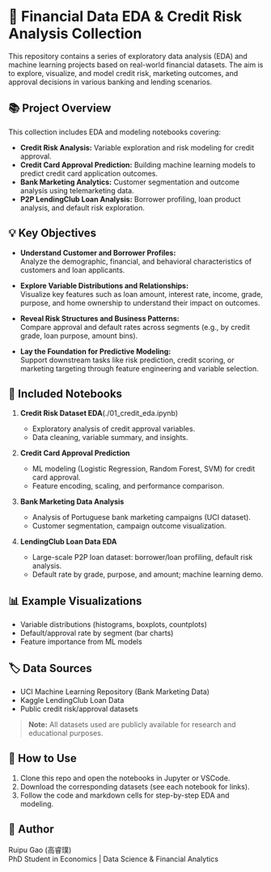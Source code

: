 # 🏦 Financial Data EDA & Credit Risk Analysis Collection

This repository contains a series of exploratory data analysis (EDA) and machine learning projects based on real-world financial datasets. The aim is to explore, visualize, and model credit risk, marketing outcomes, and approval decisions in various banking and lending scenarios.

## 📚 Project Overview

This collection includes EDA and modeling notebooks covering:

- **Credit Risk Analysis:** Variable exploration and risk modeling for credit approval.
- **Credit Card Approval Prediction:** Building machine learning models to predict credit card application outcomes.
- **Bank Marketing Analytics:** Customer segmentation and outcome analysis using telemarketing data.
- **P2P LendingClub Loan Analysis:** Borrower profiling, loan product analysis, and default risk exploration.

## 💡 Key Objectives

- **Understand Customer and Borrower Profiles:**  
  Analyze the demographic, financial, and behavioral characteristics of customers and loan applicants.

- **Explore Variable Distributions and Relationships:**  
  Visualize key features such as loan amount, interest rate, income, grade, purpose, and home ownership to understand their impact on outcomes.

- **Reveal Risk Structures and Business Patterns:**  
  Compare approval and default rates across segments (e.g., by credit grade, loan purpose, amount bins).

- **Lay the Foundation for Predictive Modeling:**  
  Support downstream tasks like risk prediction, credit scoring, or marketing targeting through feature engineering and variable selection.

## 📝 Included Notebooks

1. **Credit Risk Dataset EDA**(./01_credit_eda.ipynb)  
   - Exploratory analysis of credit approval variables.
   - Data cleaning, variable summary, and insights.

2. **Credit Card Approval Prediction**
   - ML modeling (Logistic Regression, Random Forest, SVM) for credit card approval.
   - Feature encoding, scaling, and performance comparison.

3. **Bank Marketing Data Analysis**
   - Analysis of Portuguese bank marketing campaigns (UCI dataset).
   - Customer segmentation, campaign outcome visualization.

4. **LendingClub Loan Data EDA**
   - Large-scale P2P loan dataset: borrower/loan profiling, default risk analysis.
   - Default rate by grade, purpose, and amount; machine learning demo.

## 📊 Example Visualizations

- Variable distributions (histograms, boxplots, countplots)
- Default/approval rate by segment (bar charts)
- Feature importance from ML models

## 🏷️ Data Sources

- UCI Machine Learning Repository (Bank Marketing Data)
- Kaggle LendingClub Loan Data
- Public credit risk/approval datasets

> **Note:** All datasets used are publicly available for research and educational purposes.

## 🚀 How to Use

1. Clone this repo and open the notebooks in Jupyter or VSCode.
2. Download the corresponding datasets (see each notebook for links).
3. Follow the code and markdown cells for step-by-step EDA and modeling.

## 👤 Author

Ruipu Gao (高睿璞)  
PhD Student in Economics | Data Science & Financial Analytics
